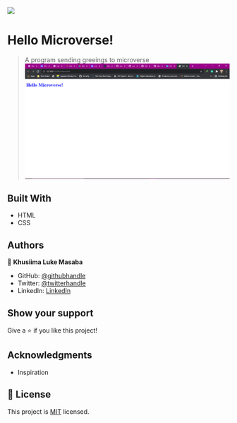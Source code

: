![](https://img.shields.io/badge/Microverse-blueviolet)

# Hello Microverse!

> A program sending greeings to microverse
![screenshot](./screenshot.png)




## Built With

- HTML
- CSS








## Authors

👤 **Khusiima Luke Masaba**

- GitHub: [@githubhandle](https://github.com/Lucas-Masaba)
- Twitter: [@twitterhandle](https://twitter.com/MasabaLuke)
- LinkedIn: [LinkedIn](https://linkedin.com/in/khusiima-luke-masaba-59060a121)





## Show your support

Give a ⭐️ if you like this project!

## Acknowledgments


- Inspiration


## 📝 License

This project is [MIT](./MIT.md) licensed.
